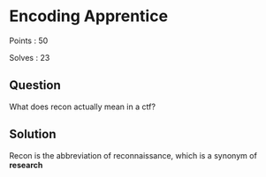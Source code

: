 # Encoding Apprentice

Points : 50

Solves : 23

## Question
What does recon actually mean in a ctf?

## Solution
Recon is the abbreviation of reconnaissance, which is a synonym of **research**
